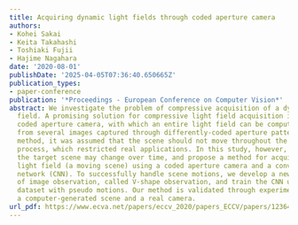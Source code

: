```yaml
---
title: Acquiring dynamic light fields through coded aperture camera
authors:
- Kohei Sakai
- Keita Takahashi
- Toshiaki Fujii
- Hajime Nagahara
date: '2020-08-01'
publishDate: '2025-04-05T07:36:40.650665Z'
publication_types:
- paper-conference
publication: '*Proceedings - European Conference on Computer Vision*'
abstract: We investigate the problem of compressive acquisition of a dynamic light
  field. A promising solution for compressive light field acquisition is to use a
  coded aperture camera, with which an entire light field can be computationally reconstructed
  from several images captured through differently-coded aperture patterns. With this
  method, it was assumed that the scene should not move throughout the complete acquisition
  process, which restricted real applications. In this study, however, we assume that
  the target scene may change over time, and propose a method for acquiring a dynamic
  light field (a moving scene) using a coded aperture camera and a convolutional neural
  network (CNN). To successfully handle scene motions, we develop a new configuration
  of image observation, called V-shape observation, and train the CNN using a dynamic-light-field
  dataset with pseudo motions. Our method is validated through experiments using both
  a computer-generated scene and a real camera.
url_pdf: https://www.ecva.net/papers/eccv_2020/papers_ECCV/papers/123640358.pdf
---
```

